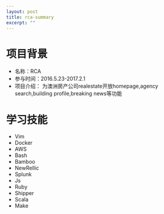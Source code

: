 ```yaml
---
layout: post
title: rca-summary
excerpt: ""
---
```

# 项目背景
+ 名称：RCA
+ 参与时间：2016.5.23-2017.2.1
+ 项目介绍：
  为澳洲房产公司realestate开放homepage,agency search,building profile,breaking news等功能

# 学习技能
+ Vim
+ Docker
+ AWS
+ Bash
+ Bamboo
+ NewRellic
+ Splunk
+ Js
+ Ruby
+ Shipper
+ Scala
+ Make

